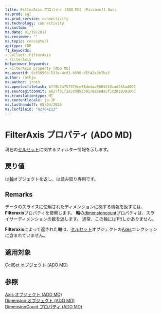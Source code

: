 ```yaml
---
title: FilterAxis プロパティ (ADO MD) |Microsoft Docs
ms.prod: sql
ms.prod_service: connectivity
ms.technology: connectivity
ms.custom: ''
ms.date: 01/19/2017
ms.reviewer: ''
ms.topic: conceptual
apitype: COM
f1_keywords:
- Cellset::FilterAxis
- FilterAxis
helpviewer_keywords:
- FilterAxis property [ADO MD]
ms.assetid: 9c656963-531e-4cd1-b698-d5f42a9b7ba3
author: rothja
ms.author: jroth
ms.openlocfilehash: b7f9b34757970ce98dedaa9601340cad533ad002
ms.sourcegitcommit: 6037fb1f1a5ddd933017029eda5f5c281939100c
ms.translationtype: MT
ms.contentlocale: ja-JP
ms.lasthandoff: 05/04/2020
ms.locfileid: "82764233"
---
```

# <a name="filteraxis-property-ado-md"></a>FilterAxis プロパティ (ADO MD)
現在の[セルセット](../../../ado/reference/ado-md-api/cellset-object-ado-md.md)に関するフィルター情報を示します。  
  
## <a name="return-values"></a>戻り値  
 は[軸](../../../ado/reference/ado-md-api/axis-object-ado-md.md)オブジェクトを返し、は読み取り専用です。  
  
## <a name="remarks"></a>Remarks  
 データのスライスに使用されたディメンションに関する情報を返すには、 **Filteraxis**プロパティを使用します。 **軸**の[dimensioncount](../../../ado/reference/ado-md-api/dimensioncount-property-ado-md.md)プロパティは、スライサーディメンションの数を返します。 通常、この軸には1行しかありません。  
  
 **Filteraxis**によって返された**軸**は、[セルセット](../../../ado/reference/ado-md-api/cellset-object-ado-md.md)オブジェクトの[Axes](../../../ado/reference/ado-md-api/axes-collection-ado-md.md)コレクションに含まれていません。  
  
## <a name="applies-to"></a>適用対象  
 [CellSet オブジェクト (ADO MD)](../../../ado/reference/ado-md-api/cellset-object-ado-md.md)  
  
## <a name="see-also"></a>参照  
 [Axis オブジェクト (ADO MD)](../../../ado/reference/ado-md-api/axis-object-ado-md.md)   
 [Dimension オブジェクト (ADO MD)](../../../ado/reference/ado-md-api/dimension-object-ado-md.md)   
 [DimensionCount プロパティ (ADO MD)](../../../ado/reference/ado-md-api/dimensioncount-property-ado-md.md)
